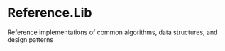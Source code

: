 # Reference.Lib
Reference implementations of common algorithms, data structures, and design patterns
